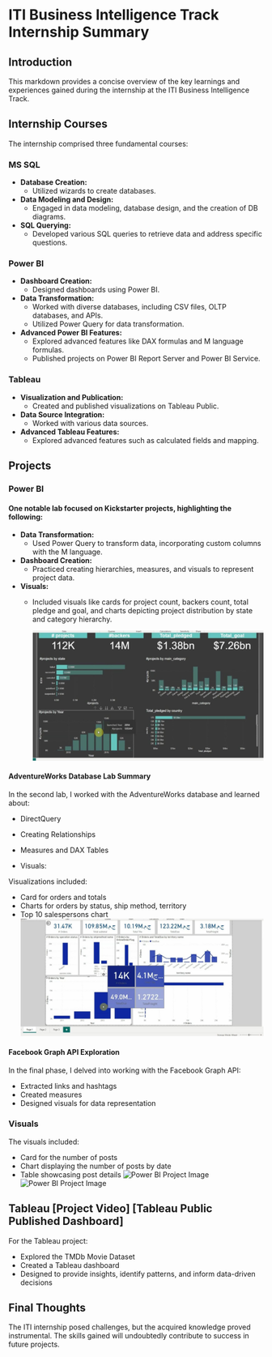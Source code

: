 # ITI Business Intelligence Track Internship Summary

## Introduction
This markdown provides a concise overview of the key learnings and experiences gained during the internship at the ITI Business Intelligence Track.

## Internship Courses
The internship comprised three fundamental courses:

### MS SQL
- **Database Creation:**
  - Utilized wizards to create databases.
- **Data Modeling and Design:**
  - Engaged in data modeling, database design, and the creation of DB diagrams.
- **SQL Querying:**
  - Developed various SQL queries to retrieve data and address specific questions.

### Power BI
- **Dashboard Creation:**
  - Designed dashboards using Power BI.
- **Data Transformation:**
  - Worked with diverse databases, including CSV files, OLTP databases, and APIs.
  - Utilized Power Query for data transformation.
- **Advanced Power BI Features:**
  - Explored advanced features like DAX formulas and M language formulas.
  - Published projects on Power BI Report Server and Power BI Service.

### Tableau
- **Visualization and Publication:**
  - Created and published visualizations on Tableau Public.
- **Data Source Integration:**
  - Worked with various data sources.
- **Advanced Tableau Features:**
  - Explored advanced features such as calculated fields and mapping.

## Projects
### Power BI 
#### One notable lab focused on Kickstarter projects, highlighting the following:
- **Data Transformation:**
  - Used Power Query to transform data, incorporating custom columns with the M language.
- **Dashboard Creation:**
  - Practiced creating hierarchies, measures, and visuals to represent project data.
- **Visuals:**
  - Included visuals like cards for project count, backers count, total pledge and goal, and charts depicting project distribution by state and category hierarchy.

    ![Power BI Project Image](https://github.com/ShorouqHossamMohammed/ITI_BI/blob/main/BI_IMAGES/1.jpg?raw=true)
   
#### AdventureWorks Database Lab Summary

In the second lab, I worked with the AdventureWorks database and learned about:

- DirectQuery
- Creating Relationships
- Measures and DAX Tables

- Visuals:

Visualizations included:

- Card for orders and totals
- Charts for orders by status, ship method, territory
- Top 10 salespersons chart
 ![Power BI Project Image](https://github.com/ShorouqHossamMohammed/ITI_BI/blob/main/BI_IMAGES/2..jpg?raw=true)

#### Facebook Graph API Exploration

In the final phase, I delved into working with the Facebook Graph API:

- Extracted links and hashtags
- Created measures
- Designed visuals for data representation

### Visuals

The visuals included:

- Card for the number of posts
- Chart displaying the number of posts by date
- Table showcasing post details
![Power BI Project Image](https://github.com/ShorouqHossamMohammed/ITI_BI/blob/main/BI_IMAGES/3..jpg?raw=true)
![Power BI Project Image](https://github.com/ShorouqHossamMohammed/ITI_BI/blob/main/BI_IMAGES/4..jpg?raw=true)

## Tableau [Project Video] [Tableau Public Published Dashboard]

For the Tableau project:

- Explored the TMDb Movie Dataset
- Created a Tableau dashboard
- Designed to provide insights, identify patterns, and inform data-driven decisions

## Final Thoughts

The ITI internship posed challenges, but the acquired knowledge proved instrumental. The skills gained will undoubtedly contribute to success in future projects.


